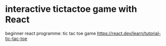 # interactive tictactoe game with React

beginner react programme: tic tac toe game https://react.dev/learn/tutorial-tic-tac-toe

